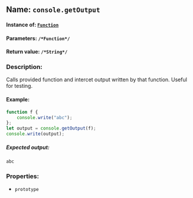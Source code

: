 ## Name: `console.getOutput`

#### Instance of: [`Function`](Function.md)

#### Parameters: `/*Function*/`

#### Return value: `/*String*/`

### Description:

Calls provided function and intercet output written 
by that function. Useful for testing.

#### Example:

```js
function f {
    console.write("abc");
};
let output = console.getOutput(f);
console.write(output);
```

##### Expected output:

```
abc
```

### Properties:

- `prototype`


